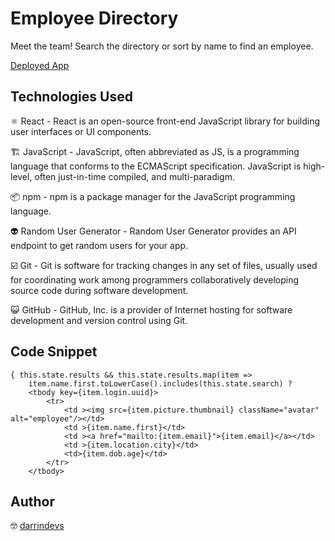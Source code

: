 # Employee Directory

Meet the team! Search the directory or sort by name to find an employee. 


[Deployed App](https://darrindevs.github.io/employee-directory/)

## Technologies Used

⚛️ React - React is an open-source front-end JavaScript library for building user interfaces or UI components.

🏗 JavaScript - JavaScript, often abbreviated as JS, is a programming language that conforms to the ECMAScript specification. JavaScript is high-level, often just-in-time compiled, and multi-paradigm.

📦 npm - npm is a package manager for the JavaScript programming language.

👽 Random User Generator - Random User Generator provides an API endpoint to get random users for your app. 

☑️ Git - Git is software for tracking changes in any set of files, usually used for coordinating work among programmers collaboratively developing source code during software development.

😺 GitHub - GitHub, Inc. is a provider of Internet hosting for software development and version control using Git.


## Code Snippet 

~~~
{ this.state.results && this.state.results.map(item =>
    item.name.first.toLowerCase().includes(this.state.search) ?
    <tbody key={item.login.uuid}>
        <tr>
            <td ><img src={item.picture.thumbnail} className="avatar" alt="employee"/></td>
            <td >{item.name.first}</td>
            <td ><a href="mailto:{item.email}">{item.email}</a></td>
            <td >{item.location.city}</td>
            <td>{item.dob.age}</td>  
        </tr>
    </tbody>
~~~

## Author

🤓 [darrindevs](https://github.com/darrindevs)

